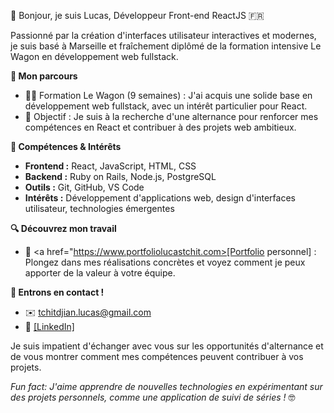 👋 Bonjour, je suis Lucas, Développeur Front-end ReactJS 🇫🇷

Passionné par la création d'interfaces utilisateur interactives et modernes, je suis basé à Marseille et fraîchement diplômé de la formation intensive Le Wagon en développement web fullstack. 

**🚀 Mon parcours**

* 👨‍💻 Formation Le Wagon (9 semaines) : J'ai acquis une solide base en développement web fullstack, avec un intérêt particulier pour React. 
* 🎯 Objectif : Je suis à la recherche d'une alternance pour renforcer mes compétences en React et contribuer à des projets web ambitieux.

**🌱 Compétences & Intérêts**

* **Frontend :** React, JavaScript, HTML, CSS
* **Backend :** Ruby on Rails, Node.js, PostgreSQL
* **Outils :** Git, GitHub, VS Code
* **Intérêts :** Développement d'applications web, design d'interfaces utilisateur, technologies émergentes

**🔍 Découvrez mon travail**

* 💼 <a href="https://www.portfoliolucastchit.com>[Portfolio personnel]</a> : Plongez dans mes réalisations concrètes et voyez comment je peux apporter de la valeur à votre équipe.

**🤝 Entrons en contact !**

* ✉️ tchitdjian.lucas@gmail.com
* 🔗 <a href="https://www.linkedin.com/in/lucas-tchitdjian">[LinkedIn] </a>

Je suis impatient d'échanger avec vous sur les opportunités d'alternance et de vous montrer comment mes compétences peuvent contribuer à vos projets.

*Fun fact: J'aime apprendre de nouvelles technologies en expérimentant sur des projets personnels, comme une application de suivi de séries !* 🤓
